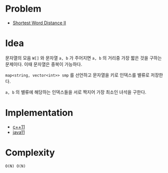 # Problem

* [Shortest Word Distance II](https://leetcode.com/problems/shortest-word-distance-ii/)

# Idea

문자열의 모음 `W[]` 와 문자열 `a, b` 가 주어지면 `a, b` 의
거리중 가장 짧은 것을 구하는 문제이다. 이때 문자열은 중복이 가능하다.

`map<string, vector<int>> smp` 를 선언하고 문자열을 키로
인덱스를 밸류로 저장한다.

`a, b` 의 밸류에 해당하는 인덱스들을 서로 짝지어 가장 최소인 녀석을
구한다.

# Implementation

* [c++11](a.cpp)
* [java11](MainApp.java)

# Complexity

```
O(N) O(N)
```

